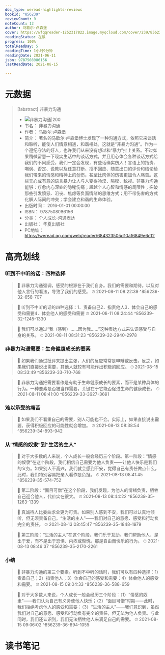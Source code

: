 ```yaml
---
doc_type: weread-highlights-reviews
bookId: "856239"
reviewCount: 0
noteCount: 12
author: 马歇尔·卢森堡
cover: https://wfqqreader-1252317822.image.myqcloud.com/cover/239/856239/t7_856239.jpg
readingStatus: 在读
progress: 100%
totalReadDay: 5
readingTime: 1小时9分钟
readingDate: 2021-06-11
isbn: 9787508086156
lastReadDate: 2021-08-15

---
```

# 元数据
> [!abstract] 非暴力沟通
> - ![ 非暴力沟通|200](https://wfqqreader-1252317822.image.myqcloud.com/cover/239/856239/t7_856239.jpg)
> - 书名： 非暴力沟通
> - 作者： 马歇尔·卢森堡
> - 简介： 著名的马歇尔·卢森堡博士发现了一种沟通方式，依照它来谈话和聆听，能使人们情意相通，和谐相处，这就是“非暴力沟通”。作为一个遵纪守法的好人，也许我们从来没有想过和“暴力”扯上关系。不过如果稍微留意一下现实生活中的谈话方式，并且用心体会各种谈话方式给我们的不同感受，我们一定会发现，有些话确实伤人！言语上的指责、嘲讽、否定、说教以及任意打断、拒不回应、随意出口的评价和结论给我们带来的情感和精神上的创伤，甚至比肉体的伤害更加令人痛苦。这些无心或有意的语言暴力让人与人变得冷漠、隔膜、敌视。非暴力沟通能够：疗愈内心深处的隐秘伤痛；超越个人心智和情感的局限性；突破那些引发愤怒、沮丧、焦虑等负面情绪的思维方式；用不带伤害的方式化解人际间的冲突；学会建立和谐的生命体验。
> - 出版时间： 2016-01-01 00:00:00
> - ISBN： 9787508086156
> - 分类： 个人成长-沟通表达
> - 出版社： 华夏出版社
> - PC地址：https://weread.qq.com/web/reader/684323505d10af6849e6c12

# 高亮划线

### 听到不中听的话：四种选择

> 📌 非暴力沟通强调，感受的根源在于我们自身。我们的需要和期待，以及对他人言行的看法，导致了我们的感受。 
> ⏱ 2021-08-11 08:22:39 ^856239-32-658-707

> 📌 听到不中听的话的四种选择：1．责备自己2．指责他人3．体会自己的感受和需要4．体会他人的感受和需要 
> ⏱ 2021-08-11 08:24:44 ^856239-32-1245-1330

> 📌 我们可以通过“我（感到）……因为我……”这种表达方式来认识感受与自身的关系。 
> ⏱ 2021-08-11 08:31:23 ^856239-32-2940-2978

### 非暴力沟通需要：生命健康成长的要素

> 📌 如果我们通过批评来提出主张，人们的反应常常是申辩或反击。反之，如果我们直接说出需要，其他人就较有可能作出积极的回应。 
> ⏱ 2021-08-15 08:33:49 ^856239-33-710-768

> 📌 非暴力沟通把需要看作是有助于生命健康成长的要素，而不是某种具体的行为。一种要素是否被当作需要，关键在于它能否促进生命的健康成长。 
> ⏱ 2021-08-11 08:41:00 ^856239-33-3627-3691

### 难以承受的痛苦

> 📌 如果我们不看重自己的需要，别人可能也不会。实际上，如果直接说出需要，获得积极回应的可能性就会增加。 
> ⏱ 2021-08-13 08:38:54 ^856239-34-893-942

### 从“情感的奴隶”到“生活的主人”

> 📌 对于大多数的人来说，个人成长一般会经历三个阶段。第一阶段：“情感的奴隶”在这个阶段，我们相信自己需要为他人负责——让他人快乐是我们的义务。如果别人不高兴，我们就会感到不安，觉得自己有责任做点什么。此时，我们特别容易把亲人看作是负担。 
> ⏱ 2021-08-13 08:41:45 ^856239-35-574-752

> 📌 第二阶段：“面目可憎”在这个阶段，我们发现，为他人的情绪负责，牺牲自己迎合他人，代价实在很大。 
> ⏱ 2021-08-13 08:44:22 ^856239-35-1263-1339

> 📌 真诚待人比委曲求全更为可贵。如果别人感到不安，我们可以认真地倾听，但无须责备自己。“生活的主人”——我们对自己的意愿、感受和行动负完全的责任。 
> ⏱ 2021-08-13 08:45:47 ^856239-35-1848-1979

> 📌 第三阶段：“生活的主人”在这个阶段，我们乐于互助。我们帮助他人，是出于爱，而不是出于恐惧、内疚或惭愧。那是自由而快乐的行为。 
> ⏱ 2021-08-13 08:46:37 ^856239-35-2170-2261

### 小结

> 📌 非暴力沟通的第三个要素。听到不中听的话时，我们可以有四种选择：1）责备自己；2）指责他人；3）体会自己的感受和需要；4）体会他人的感受和需要。 
> ⏱ 2021-08-15 09:04:33 ^856239-36-588-659

> 📌 对于大多数人来说，个人成长一般会经历三个阶段：（1）“情感的奴隶”——我们认为自己有义务使他人快乐；（2）“面目可憎”时期——此时，我们拒绝考虑他人的感受和需要；（3）“生活的主人”——我们意识到，虽然我们对自己的意愿、感受和行动负有完全的责任，但无法为他人负责。与此同时，我们还认识到，我们无法牺牲他人来满足自己的需要。 
> ⏱ 2021-08-15 09:06:02 ^856239-36-894-1055

# 读书笔记


